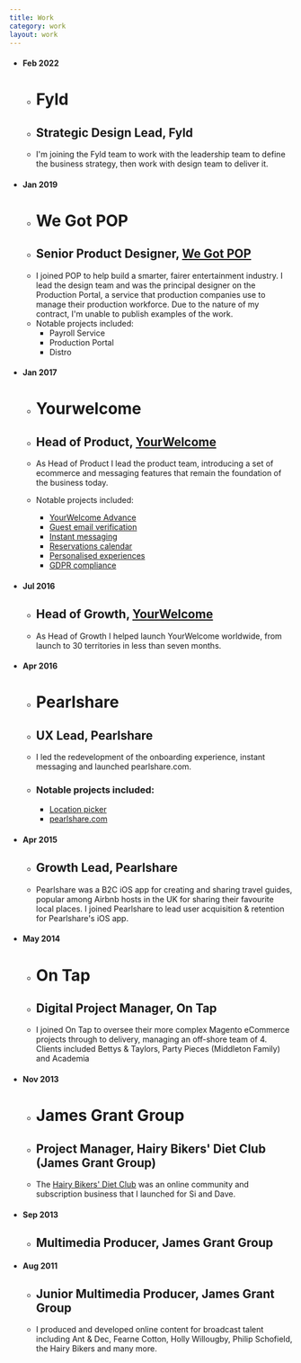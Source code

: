 ```yaml
---
title: Work
category: work
layout: work
---
```


* #### Feb 2022 
	* # Fyld
	* ## Strategic Design Lead, Fyld
	* I'm joining the Fyld team to work with the leadership team to define the business strategy, then work with design team to deliver it.
* #### Jan 2019
	* # We Got POP
	* ## Senior Product Designer, [We Got POP](http://www.wegotpop.com)
	* I joined POP to help build a smarter, fairer entertainment industry. I lead the design team and was the principal designer on the Production Portal, a service that production companies use to manage their production workforce. Due to the nature of my contract, I'm unable to publish examples of the work.
	* Notable projects included:
		* Payroll Service
		* Production Portal
		* Distro
* #### Jan 2017 
	* # Yourwelcome
	* ## Head of Product, [YourWelcome](http://www.yourwelcome.com)
	* As Head of Product I lead the product team, introducing a set of ecommerce and messaging features that remain the foundation of the business today.

	* Notable projects included:
		* [YourWelcome Advance](../work/yourwelcome-advance)
		* [Guest email verification](../work/email-verification)
		* [Instant messaging](../work/instant-messaging)
		* [Reservations calendar](../work/reservations-calendar)
		* [Personalised experiences](../work/personalised-experiences)
		* [GDPR compliance](../work/gdpr-compliance)

* #### Jul 2016 
	* ## Head of Growth, [YourWelcome](http://www.yourwelcome.com)
	* As Head of Growth I helped launch YourWelcome worldwide, from launch to 30 territories in less than seven months. 

* #### Apr 2016
	* # Pearlshare
	* ## UX Lead, Pearlshare
	* I led the redevelopment of the onboarding experience, instant messaging and launched pearlshare.com.
	* ### Notable projects included:
		* [Location picker](../work/location-picker)
		* [pearlshare.com](../work/pearlshare-com)
* #### Apr 2015
	* ## Growth Lead, Pearlshare
	* Pearlshare was a B2C iOS app for creating and sharing travel guides, popular among Airbnb hosts in the UK for sharing their favourite local places. I joined Pearlshare to lead user acquisition & retention for Pearlshare's iOS app.

* #### May 2014
	* # On Tap
	* ## Digital Project Manager, On Tap
	* I joined On Tap to oversee their more complex Magento eCommerce projects through to delivery, managing an off-shore team of 4. Clients included Bettys & Taylors, Party Pieces (Middleton Family) and Academia

* #### Nov 2013
	* # James Grant Group
	* ## Project Manager, Hairy Bikers' Diet Club (James Grant Group)
	* The [Hairy Bikers' Diet Club](../work/hairy-bikers) was an online community and subscription business that I launched for Si and Dave.
* #### Sep 2013
	* ## Multimedia Producer, James Grant Group
* #### Aug 2011
	* ## Junior Multimedia Producer, James Grant Group
	* I produced and developed online content for broadcast talent including Ant & Dec, Fearne Cotton, Holly Willougby, Philip Schofield, the Hairy Bikers and many more.